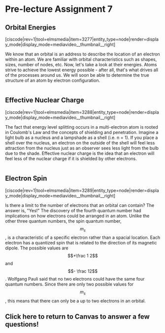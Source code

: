 # Pre-lecture Assignment 7

<div style="float:right;margin:auto"><ebook-button title="Effective Nuclear Charge" link="https://genchem.science.psu.edu/03-2-effective-nuclear-charge"></ebook-button></div>

## Orbital Energies

[ciscode|rev=1|tool=elmsmedia|item=3277|entity_type=node|render=display_mode|display_mode=mediavideo__thumbnail__right]

We know that an orbital is an address to describe the location of an electron within an atom.  We are familiar with orbital characteristics such as shapes, sizes, number of nodes, etc.  Now, let's take a look at their energies.  Atoms strive to achieve the lowest energy possible - after all, that's what drives all of the processes around us.  We will soon be able to determine the  true structure of an atom by electron configuration.  

<div class="spacer" style="display:block;overflow:hidden;width:100%;"></div>


## Effective Nuclear Charge

[ciscode|rev=1|tool=elmsmedia|item=3288|entity_type=node|render=display_mode|display_mode=mediavideo__thumbnail__right]

The fact that energy level splitting occurs in a multi-electron atom is rooted in Coulomb's Law and the concepts of shielding and penetration.  Imagine a light bulb as a nucleus and a lampshade as a shell (i.e. n = 1).  If you place a shell over the nucleus, an electron on the outside of the shell will feel less attraction from the nucleus just as an observer sees less light from the bulb due to the shade.  Effective nuclear charge is the idea that an electron will feel less of the nuclear charge if it is shielded by other electrons. 

<div class="spacer" style="display:block;overflow:hidden;width:100%;"></div>

<div style="float:right;margin:auto"><ebook-button title="Electron Spin" link="https://genchem.science.psu.edu/03-1-electron-spin"></ebook-button></div>

## Electron Spin


[ciscode|rev=1|tool=elmsmedia|item=3289|entity_type=node|render=display_mode|display_mode=mediavideo__thumbnail__right]

Is there a limit to the number of electrons that an orbital can contain? The answer is, "Yes!"
The discovery of the fourth quantum number had implications on how electrons could be arranged in an atom.  Unlike the other three quantum numbers, the spin quantum number, $$m_s$$, is a characteristic of a specific electron rather than a spacial location.  Each electron has a quantized spin that is related to the direction of its magnetic dipole.  The possible values are $$+\frac 1 2$$ and $$- \frac 12$$. 
Wolfgang Pauli said that no two electrons could have the same four quantum numbers.  Since there are only two possible values for $$m_s$$, this means that there can only be a up to two electrons in an orbital.



## Click here to return to Canvas to answer a few questions!


